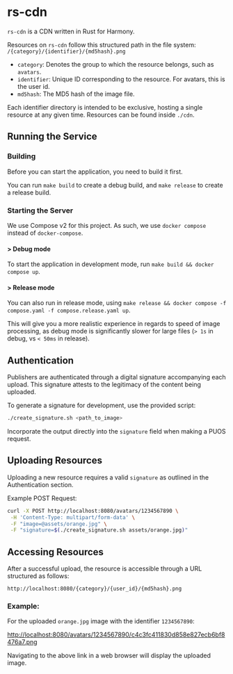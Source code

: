 # rs-cdn

`rs-cdn` is a CDN written in Rust for Harmony.

Resources on `rs-cdn` follow this structured path in the file system:
`/{category}/{identifier}/{md5hash}.png`

-   `category`: Denotes the group to which the resource belongs, such as `avatars`.
-   `identifier`: Unique ID corresponding to the resource. For avatars, this is the user id.
-   `md5hash`: The MD5 hash of the image file.

Each identifier directory is intended to be exclusive, hosting a single resource at any given time.
Resources can be found inside `./cdn`.

## Running the Service

### Building

Before you can start the application, you need to build it first.

You can run `make build` to create a debug build, and `make release` to create a release build.

### Starting the Server

We use Compose v2 for this project. As such, we use `docker compose` instead of `docker-compose`.

#### > Debug mode

To start the application in development mode, run `make build && docker compose up`.

#### > Release mode

You can also run in release mode, using `make release && docker compose -f compose.yaml -f compose.release.yaml up`.

This will give you a more realistic experience in regards to speed of image processing, as debug mode
is significantly slower for large files (`> 1s` in debug, vs `< 50ms` in release).

## Authentication

Publishers are authenticated through a digital signature accompanying each upload. This signature
attests to the legitimacy of the content being uploaded.

To generate a signature for development, use the provided script:

```bash
./create_signature.sh <path_to_image>
```

Incorporate the output directly into the `signature` field when making a PUOS request.

## Uploading Resources

Uploading a new resource requires a valid `signature` as outlined in the Authentication section.

Example POST Request:

```bash
curl -X POST http://localhost:8080/avatars/1234567890 \
 -H 'Content-Type: multipart/form-data' \
 -F "image=@assets/orange.jpg" \
 -F "signature=$(./create_signature.sh assets/orange.jpg)"
```

## Accessing Resources

After a successful upload, the resource is accessible through a URL structured as follows:

```
http://localhost:8080/{category}/{user_id}/{md5hash}.png
```

### Example:

For the uploaded `orange.jpg` image with the identifier `1234567890`:

[http://localhost:8080/avatars/1234567890/c4c3fc411830d858e827ecb6bf8476a7.png](http://localhost:8080/avatars/1234567890/c4c3fc411830d858e827ecb6bf8476a7.png)

Navigating to the above link in a web browser will display the uploaded image.
